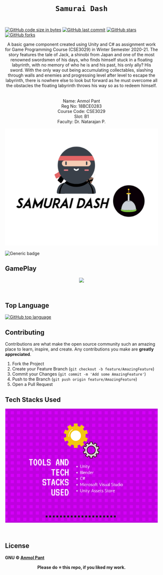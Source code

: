 <code>
  <h1 align="center">Samurai Dash</h1>
</code>

[![GitHub code size in bytes](https://img.shields.io/github/languages/code-size/anmolpant/Samurai-Dash?logo=github&style=social)](https://github.com/anmolpant/) [![GitHub last commit](https://img.shields.io/github/last-commit/anmolpant/Samurai-Dash?style=social&logo=git)](https://github.com/anmolpant/) [![GitHub stars](https://img.shields.io/github/stars/anmolpant/Samurai-Dash?style=social)](https://github.com/anmolpant/Samurai-Dash/stargazers) [![GitHub forks](https://img.shields.io/github/forks/anmolpant/Samurai-Dash?style=social&logo=git)](https://github.com/anmolpant/Samurai-Dash/network)

<p align="center">
  A basic game component created using Unity and C# as assignment work for Game Programming Course (CSE3029) in Winter Semester 2020-21.
The story features the tale of Jack, a shinobi from Japan and one of the most renowned swordsmen of his days, who finds himself stuck in a floating labyrinth, with no memory of who he is and his past, his only ally? His sword.
With the only way out being accumulating collectables, slashing through walls and enemies and progressing level after level to escape the labyrinth, there is nowhere else to look but forward as he must overcome all the obstacles the floating labyrinth throws his way so as to redeem himself.
  <br><br><br>
  Name: Anmol Pant<br>
  Reg No: 18BCE0283<br>
  Course Code: CSE3029<br>
  Slot: B1<br>
  Faculty: Dr. Natarajan P.<br>
</p>

<p align="center">
<img src="https://github.com/anmolpant/Samurai-Dash/blob/main/logo.PNG" alt="logo"/>
</p>

![Generic badge](https://img.shields.io/badge/Unity-black)

## GamePlay
<p align="center">
<img src="https://thumbs.gfycat.com/WavyShinyAnole-size_restricted.gif">
</p>
<br>

## Top Language

[![GitHub top language](https://img.shields.io/github/languages/top/anmolpant/Samurai-Dash?logo=c#&style=social)](https://github.com/anmolpant/)

## Contributing

Contributions are what make the open source community such an amazing place to learn, inspire, and create. Any contributions you make are **greatly appreciated**.

1. Fork the Project
2. Create your Feature Branch (`git checkout -b feature/AmazingFeature`)
3. Commit your Changes (`git commit -m 'Add some AmazingFeature'`)
4. Push to the Branch (`git push origin feature/AmazingFeature`)
5. Open a Pull Request

## Tech Stacks Used

<p align="center">
<img src="https://github.com/anmolpant/Samurai-Dash/blob/main/screenshots/techstacks.png" alt="techstacks"/>
</p>
<br>

## License

**GNU &copy; [Anmol Pant](https://github.com/anmolpant/Samurai-Dash/blob/main/LICENSE)**

<div align="center">
  <b>Please do ⭐ this repo, if you liked my work.</b>
</div>